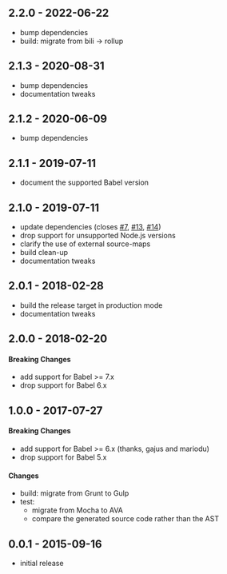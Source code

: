 ## 2.2.0 - 2022-06-22

- bump dependencies
- build: migrate from bili -> rollup

## 2.1.3 - 2020-08-31

- bump dependencies
- documentation tweaks

## 2.1.2 - 2020-06-09

- bump dependencies

## 2.1.1 - 2019-07-11

- document the supported Babel version

## 2.1.0 - 2019-07-11

- update dependencies (closes
  [#7](https://github.com/chocolateboy/babel-plugin-source-map-support/issues/7),
  [#13](https://github.com/chocolateboy/babel-plugin-source-map-support/pull/13),
  [#14](https://github.com/chocolateboy/babel-plugin-source-map-support/pull/14))
- drop support for unsupported Node.js versions
- clarify the use of external source-maps
- build clean-up
- documentation tweaks

## 2.0.1 - 2018-02-28

- build the release target in production mode
- documentation tweaks

## 2.0.0 - 2018-02-20

#### Breaking Changes

- add support for Babel >= 7.x
- drop support for Babel 6.x

## 1.0.0 - 2017-07-27

#### Breaking Changes

- add support for Babel >= 6.x (thanks, gajus and mariodu)
- drop support for Babel 5.x

#### Changes

- build: migrate from Grunt to Gulp
- test:
  - migrate from Mocha to AVA
  - compare the generated source code rather than the AST

## 0.0.1 - 2015-09-16

- initial release
